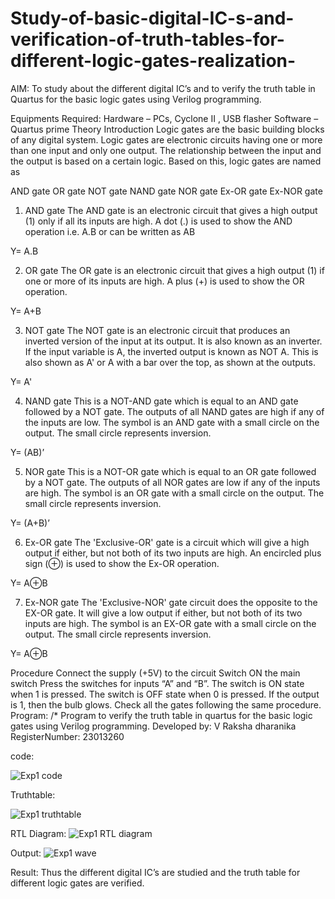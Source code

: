 # Study-of-basic-digital-IC-s-and-verification-of-truth-tables-for-different-logic-gates-realization-
 AIM:
To study about the different digital IC’s and to verify the truth table in Quartus for the basic logic gates using Verilog programming.

Equipments Required:
Hardware – PCs, Cyclone II , USB flasher
Software – Quartus prime
Theory
Introduction
Logic gates are the basic building blocks of any digital system. Logic gates are electronic circuits having one or more than one input and only one output. The relationship between the input and the output is based on a certain logic. Based on this, logic gates are named as

AND gate
OR gate
NOT gate
NAND gate
NOR gate
Ex-OR gate
Ex-NOR gate
1) AND gate
The AND gate is an electronic circuit that gives a high output (1) only if all its inputs are high. A dot (.) is used to show the AND operation i.e. A.B or can be written as AB

Y= A.B

2) OR gate
The OR gate is an electronic circuit that gives a high output (1) if one or more of its inputs are high. A plus (+) is used to show the OR operation.

Y= A+B

3) NOT gate
The NOT gate is an electronic circuit that produces an inverted version of the input at its output. It is also known as an inverter. If the input variable is A, the inverted output is known as NOT A. This is also shown as A' or A with a bar over the top, as shown at the outputs.

Y= A'

4) NAND gate
This is a NOT-AND gate which is equal to an AND gate followed by a NOT gate. The outputs of all NAND gates are high if any of the inputs are low. The symbol is an AND gate with a small circle on the output. The small circle represents inversion.

Y= (AB)’

5) NOR gate
This is a NOT-OR gate which is equal to an OR gate followed by a NOT gate. The outputs of all NOR gates are low if any of the inputs are high. The symbol is an OR gate with a small circle on the output. The small circle represents inversion.

Y= (A+B)’

6) Ex-OR gate
The 'Exclusive-OR' gate is a circuit which will give a high output if either, but not both of its two inputs are high. An encircled plus sign (⊕) is used to show the Ex-OR operation.

Y= A⊕B

7) Ex-NOR gate
The 'Exclusive-NOR' gate circuit does the opposite to the EX-OR gate. It will give a low output if either, but not both of its two inputs are high. The symbol is an EX-OR gate with a small circle on the output. The small circle represents inversion.

Y= A⊕B

Procedure
Connect the supply (+5V) to the circuit
Switch ON the main switch
Press the switches for inputs “A” and “B”. The switch is ON state when 1 is pressed. The switch is OFF state when 0 is pressed.
If the output is 1, then the bulb glows.
Check all the gates following the same procedure.
Program:
/*
Program to verify the truth table in quartus for the basic logic gates using Verilog programming.
Developed by: V Raksha dharanika
RegisterNumber: 23013260 

code:

![Exp1 code](https://github.com/vasanthkumarch/Study-of-basic-digital-IC-s-and-verification-of-truth-tables-for-different-logic-gates-realization-/assets/149348380/e5e743ad-fc37-411f-94e0-7d18280b0923)


Truthtable:

![Exp1 truthtable](https://github.com/vasanthkumarch/Study-of-basic-digital-IC-s-and-verification-of-truth-tables-for-different-logic-gates-realization-/assets/149348380/d4af97e3-021e-4801-9c74-729f431d2898)

RTL Diagram:
![Exp1 RTL diagram](https://github.com/vasanthkumarch/Study-of-basic-digital-IC-s-and-verification-of-truth-tables-for-different-logic-gates-realization-/assets/149348380/51c8460e-7e8d-4a55-9d2f-f5d2fd667f76)


Output:
![Exp1 wave](https://github.com/vasanthkumarch/Study-of-basic-digital-IC-s-and-verification-of-truth-tables-for-different-logic-gates-realization-/assets/149348380/cc9299e0-a359-43ff-a59c-2128ea7beb6d)


Result:
Thus the different digital IC’s are studied and the truth table for different logic gates are verified.
